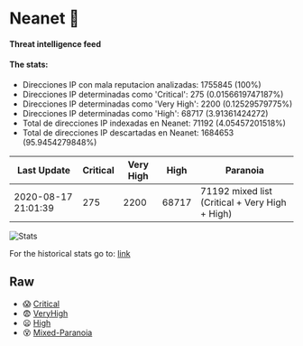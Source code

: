 # Neanet :hocho:
#### Threat intelligence feed
#### The stats:

- Direcciones IP con mala reputacion analizadas: 1755845 (100%)
- Direcciones IP determinadas como 'Critical':  275 (0.0156619747187%)
- Direcciones IP determinadas como 'Very High':  2200 (0.12529579775%)
- Direcciones IP determinadas como 'High':  68717 (3.91361424272)
- Total de direcciones IP indexadas en Neanet:  71192 (4.05457201518%)
- Total de direcciones IP descartadas en Neanet:  1684653 (95.9454279848%)

| Last Update | Critical | Very High | High | Paranoia |
| --- | --- | --- | --- | --- |
| 2020-08-17 21:01:39 | 275 | 2200 | 68717 | 71192 mixed list (Critical + Very High + High)|

![Stats](https://docs.google.com/spreadsheets/d/e/2PACX-1vSnaNMIXVabIpDJjufMlzH7poXnshF3mgd8Is1g9ytUEzVsP5my4Trn8f-xkoLLQ38xpL3HtmUexLo6/pubchart?oid=501124687&format=image)

For the historical stats go to: [link](/stats.csv)
## Raw
- :scream: [Critical](https://raw.githubusercontent.com/JavaGarcia/Neanet/master/blacklists/neanet_critical.txt)
- :fearful: [VeryHigh](https://raw.githubusercontent.com/JavaGarcia/Neanet/master/blacklists/neanet_veryHigh.txtt)
- :frowning: [High](https://raw.githubusercontent.com/JavaGarcia/Neanet/master/blacklists/neanet_high.txt)
- :dizzy_face: [Mixed-Paranoia](https://raw.githubusercontent.com/JavaGarcia/Neanet/master/blacklists/neanet_all.txt)































































































































































































































































